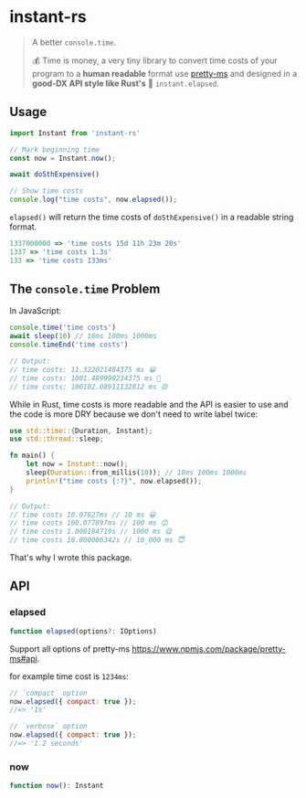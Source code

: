 # instant-rs

> A better `console.time`.
>
> 💰 Time is money, a very tiny library to convert time costs of your program to a **human readable** format use [pretty-ms](https://www.npmjs.com/package/pretty-ms) and designed in a **good-DX API style like Rust's** 🦀  `instant.elapsed`.

## Usage

```js
import Instant from 'instant-rs'

// Mark beginning time
const now = Instant.now();

await doSthExpensive()

// Show time costs
console.log("time costs", now.elapsed());
```

`elapsed()` will return the time costs of `doSthExpensive()` in a readable string format.

```js
1337000000 => 'time costs 15d 11h 23m 20s'
1337 => 'time costs 1.3s'
133 => 'time costs 133ms'
```

## The `console.time` Problem

In JavaScript:

```js
console.time('time costs')
await sleep(10) // 10ms 100ms 1000ms
console.timeEnd('time costs')

// Output:
// time costs: 11.322021484375 ms 😀
// time costs: 1001.489990234375 ms 🤔
// time costs: 100102.08911132812 ms 😡
```

While in Rust, time costs is more readable and the API is easier to use and the code is more DRY because we don't need to write label twice:

```rust
use std::time::{Duration, Instant};
use std::thread::sleep;

fn main() {
    let now = Instant::now();
    sleep(Duration::from_millis(10)); // 10ms 100ms 1000ms
    println!("time costs {:?}", now.elapsed());
}

// Output:
// time costs 10.07827ms // 10 ms 😀
// time costs 100.077897ms // 100 ms 😊
// time costs 1.000184719s // 1000 ms 😋
// time costs 10.000086342s // 10_000 ms 😇
```

That's why I wrote this package.

## API

### elapsed

```typescript
function elapsed(options?: IOptions)
```

Support all options of pretty-ms https://www.npmjs.com/package/pretty-ms#api.

for example time cost is `1234ms`:

```js
// `compact` option
now.elapsed({ compact: true });
//=> '1s'

// `verbose` option
now.elapsed({ compact: true });
//=> '1.2 seconds'
```

### now

```typescript
function now(): Instant
```

